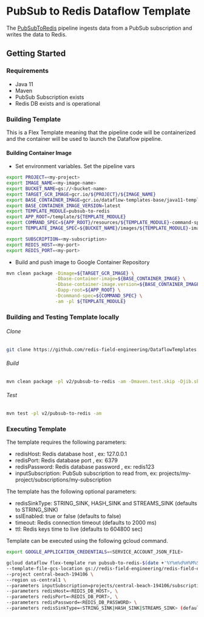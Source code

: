 # PubSub to Redis Dataflow Template

The [PubSubToRedis](src/main/java/com/google/cloud/teleport/v2/templates/PubSubToRedis.java) pipeline
ingests data from a PubSub subscription and writes the data to Redis.

## Getting Started

### Requirements
* Java 11
* Maven
* PubSub Subscription exists
* Redis DB exists and is operational

### Building Template
This is a Flex Template meaning that the pipeline code will be containerized and the container will be used to launch the Dataflow pipeline.

#### Building Container Image
* Set environment variables.
Set the pipeline vars
```sh
export PROJECT=<my-project>
export IMAGE_NAME=<my-image-name>
export BUCKET_NAME=gs://<bucket-name>
export TARGET_GCR_IMAGE=gcr.io/${PROJECT}/${IMAGE_NAME}
export BASE_CONTAINER_IMAGE=gcr.io/dataflow-templates-base/java11-template-launcher-base
export BASE_CONTAINER_IMAGE_VERSION=latest
export TEMPLATE_MODULE=pubsub-to-redis
export APP_ROOT=/template/${TEMPLATE_MODULE}
export COMMAND_SPEC=${APP_ROOT}/resources/${TEMPLATE_MODULE}-command-spec.json
export TEMPLATE_IMAGE_SPEC=${BUCKET_NAME}/images/${TEMPLATE_MODULE}-image-spec.json

export SUBSCRIPTION=<my-subscription>
export REDIS_HOST=<my-port>
export REDIS_PORT=<my-port>
```

* Build and push image to Google Container Repository
```sh
mvn clean package -Dimage=${TARGET_GCR_IMAGE} \
                  -Dbase-container-image=${BASE_CONTAINER_IMAGE} \
                  -Dbase-container-image.version=${BASE_CONTAINER_IMAGE_VERSION} \
                  -Dapp-root=${APP_ROOT} \
                  -Dcommand-spec=${COMMAND_SPEC} \
                  -am -pl ${TEMPLATE_MODULE}
```

### Building and Testing Template locally

###### Clone
```sh
git clone https://github.com/redis-field-engineering/DataflowTemplates.git && cd DataflowTemplates
```

###### Build
```sh
mvn clean package -pl v2/pubsub-to-redis -am -Dmaven.test.skip -Djib.skip
```

###### Test
```sh
mvn test -pl v2/pubsub-to-redis -am
```

### Executing Template

The template requires the following parameters:
* redisHost: Redis database host , ex: 127.0.0.1
* redisPort: Redis database port , ex: 6379
* redisPassword: Redis database password , ex: redis123
* inputSubscription: PubSub subscription to read from, ex: projects/my-project/subscriptions/my-subscription

The template has the following optional parameters:
* redisSinkType: STRING_SINK, HASH_SINK and STREAMS_SINK (defaults to STRING_SINK)
* sslEnabled: true or false (defaults to false)
* timeout: Redis connection timeout (defaults to 2000 ms)
* ttl: Redis keys time to live (defaults to 604800 sec)

Template can be executed using the following gcloud command.
````sh
export GOOGLE_APPLICATION_CREDENTIALS=<SERVICE_ACCOUNT_JSON_FILE>
````
```sh
gcloud dataflow flex-template run pubsub-to-redis-$(date +'%Y%m%d%H%M%S') \
--template-file-gcs-location gs://redis-field-engineering/redis-field-engineering/pubsub-to-redis/flex/Cloud_PubSub_to_Redis \
--project central-beach-194106 \
--region us-central1 \
--parameters inputSubscription=projects/central-beach-194106/subscriptions/pubsub-to-redis, \
--parameters redisHost=<REDIS_DB_HOST>, \
--parameters redisPort=<REDIS_DB_PORT>, \
--parameters redisPassword=<REDIS_DB_PASSWORD> \
--parameters redisSinkType=<STRING_SINK|HASH_SINK|STREAMS_SINK> (defaults to STRING_SINK)
```

